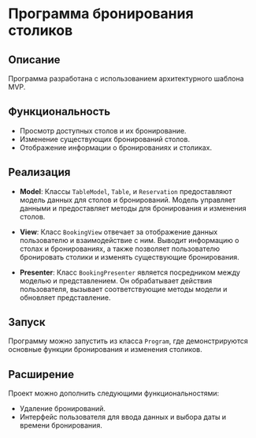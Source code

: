 # Программа бронирования столиков

## Описание

Программа разработана с использованием архитектурного шаблона MVP.

## Функциональность

- Просмотр доступных столов и их бронирование.
- Изменение существующих бронирований столов.
- Отображение информации о бронированиях и столиках.

## Реализация

- **Model**: Классы `TableModel`, `Table`, и `Reservation` предоставляют модель данных для столов и бронирований. Модель управляет данными и предоставляет методы для бронирования и изменения столов.

- **View**: Класс `BookingView` отвечает за отображение данных пользователю и взаимодействие с ним. Выводит информацию о столах и бронированиях, а также позволяет пользователю бронировать столики и изменять существующие бронирования.

- **Presenter**: Класс `BookingPresenter` является посредником между моделью и представлением. Он обрабатывает действия пользователя, вызывает соответствующие методы модели и обновляет представление.

## Запуск

Программу можно запустить из класса `Program`, где демонстрируются основные функции бронирования и изменения столиков.

## Расширение

Проект можно дополнить следующими функциональностями:
- Удаление бронирований.
- Интерфейс пользователя для ввода данных и выбора даты и времени бронирования.